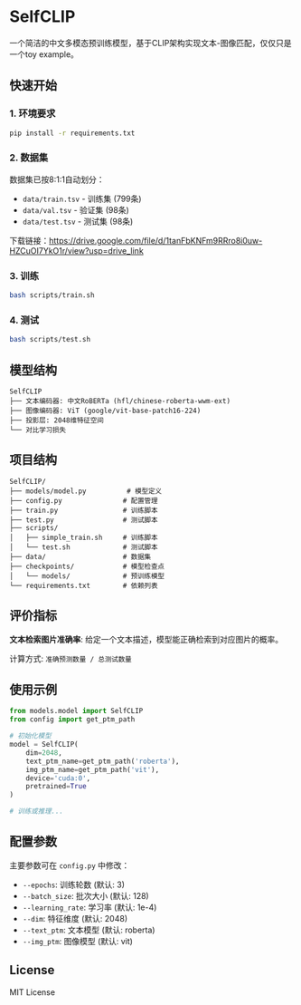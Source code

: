 # SelfCLIP

一个简洁的中文多模态预训练模型，基于CLIP架构实现文本-图像匹配，仅仅只是一个toy example。

## 快速开始

### 1. 环境要求

```bash
pip install -r requirements.txt
```

### 2. 数据集

数据集已按8:1:1自动划分：
- `data/train.tsv` - 训练集 (799条)
- `data/val.tsv` - 验证集 (98条)  
- `data/test.tsv` - 测试集 (98条)

下载链接：https://drive.google.com/file/d/1tanFbKNFm9RRro8i0uw-HZCuOI7YkO1r/view?usp=drive_link

### 3. 训练

```bash
bash scripts/train.sh
```

### 4. 测试

```bash
bash scripts/test.sh
```

## 模型结构

```
SelfCLIP
├── 文本编码器: 中文RoBERTa (hfl/chinese-roberta-wwm-ext)
├── 图像编码器: ViT (google/vit-base-patch16-224)
├── 投影层: 2048维特征空间
└── 对比学习损失
```

## 项目结构

```
SelfCLIP/
├── models/model.py          # 模型定义
├── config.py               # 配置管理
├── train.py                # 训练脚本
├── test.py                 # 测试脚本
├── scripts/
│   ├── simple_train.sh     # 训练脚本
│   └── test.sh             # 测试脚本
├── data/                   # 数据集
├── checkpoints/            # 模型检查点
│   └── models/             # 预训练模型
└── requirements.txt        # 依赖列表
```

## 评价指标

**文本检索图片准确率**: 给定一个文本描述，模型能正确检索到对应图片的概率。

计算方式: `准确预测数量 / 总测试数量`

## 使用示例

```python
from models.model import SelfCLIP
from config import get_ptm_path

# 初始化模型
model = SelfCLIP(
    dim=2048,
    text_ptm_name=get_ptm_path('roberta'),
    img_ptm_name=get_ptm_path('vit'),
    device='cuda:0',
    pretrained=True
)

# 训练或推理...
```

## 配置参数

主要参数可在 `config.py` 中修改：

- `--epochs`: 训练轮数 (默认: 3)
- `--batch_size`: 批次大小 (默认: 128)
- `--learning_rate`: 学习率 (默认: 1e-4)
- `--dim`: 特征维度 (默认: 2048)
- `--text_ptm`: 文本模型 (默认: roberta)
- `--img_ptm`: 图像模型 (默认: vit)

## License

MIT License
